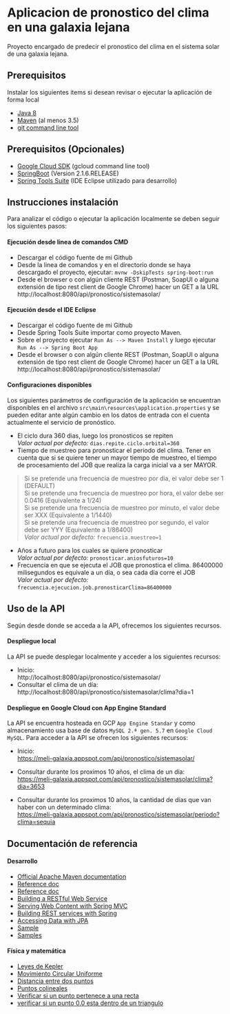 # Aplicacion de pronostico del clima en una galaxia lejana
Proyecto encargado de predecir el pronostico del clima en el sistema solar de una galaxia lejana.

## Prerequisitos
Instalar los siguientes items si desean revisar o ejecutar la aplicación de forma local
* [Java 8](http://www.oracle.com/technetwork/java/javase/downloads/index.html)
* [Maven](https://maven.apache.org/download.cgi) (al menos 3.5)
* [git command line tool](https://help.github.com/articles/set-up-git)

## Prerequisitos (Opcionales)
* [Google Cloud SDK](https://cloud.google.com/sdk/) (gcloud command line tool)
* [SpringBoot](https://spring.io/) (Version 2.1.6.RELEASE)
* [Spring Tools Suite](https://spring.io/tools) (IDE Eclipse utilizado para desarrollo)


## Instrucciones instalación
Para analizar el código o ejecutar la aplicación localmente se deben seguir los siguientes pasos:

#### Ejecución desde linea de comandos CMD
* Descargar el código fuente de mi Github
* Desde la linea de comandos y en el directorio donde se haya descargado el proyecto, ejecutar:  `mvnw -DskipTests spring-boot:run`
* Desde el browser o con algún cliente REST (Postman, SoapUI o alguna extensión de tipo rest client de Google Chrome) hacer un GET a la URL 
http://localhost:8080/api/pronostico/sistemasolar/

#### Ejecución desde el IDE Eclipse
* Descargar el código fuente de mi Github
* Desde Spring Tools Suite importar como proyecto Maven.
* Sobre el proyecto ejecutar `Run As --> Maven Install` y luego ejecutar `Run As --> Spring Boot App` 
* Desde el browser o con algún cliente REST (Postman, SoapUI o alguna extensión de tipo rest client de Google Chrome) hacer un GET a la URL 
http://localhost:8080/api/pronostico/sistemasolar/

#### Configuraciones disponibles
Los siguientes parámetros de configuración de la aplicación se encuentran disponibles en el archivo  `src\main\resources\application.properties` y se pueden editar ante algún cambio en los datos de entrada con el cuenta actualmente el servicio de pronóstico.
* El ciclo dura 360 dias, luego los pronosticos se repiten  
  *Valor actual por defecto:* `dias.repite.ciclo.orbital=360`  
* Tiempo de muestreo para pronosticar el periodo del clima. Tener en cuenta que si se quiere tener un mayor tiempo de muestreo, el tiempo de procesamiento del JOB que realiza la carga inicial va a ser MAYOR.  
> Si se pretende una frecuencia de muestreo por dia, el valor debe ser 1 (DEFAULT)  
> Si se pretende una frecuencia de muestreo por hora, el valor debe ser 0.0416 (Equivalente a 1/24)  
> Si se pretende una frecuencia de muestreo por minuto, el valor debe ser XXX (Equivalente a 1/1440)  
> Si se pretende una frecuencia de muestreo por segundo, el valor debe ser YYY (Equivalente a 1/86400)  
  *Valor actual por defecto:* `frecuencia.muestreo=1`  
* Años a futuro para los cuales se quiere pronosticar  
  *Valor actual por defecto:* `pronosticar.aniosfuturos=10`  
* Frecuencia en que se ejecuta el JOB que pronostica el clima. 86400000 milisegundos es equivale a un día, o sea cada día corre el JOB  
  *Valor actual por defecto:* `frecuencia.ejecucion.job.pronosticarClima=86400000`


## Uso de la API
Según desde donde se acceda a la API, ofrecemos los siguientes recursos.
#### Despliegue local
La API se puede desplegar localmente y acceder a los siguientes recursos:
* Inicio:  
  http://localhost:8080/api/pronostico/sistemasolar/
* Consultar el clima de un día:  
  http://localhost:8080/api/pronostico/sistemasolar/clima?dia=1

#### Despliegue en Google Cloud con App Engine Standard
La API se encuentra hosteada en GCP `App Engine Standar` y como almacenamiento usa base de datos `MySQL 2.ª gen. 5.7` en `Google Cloud MySQL`.
Para acceder a la API se ofrecen los siguientes recursos:
* Inicio:  
  https://meli-galaxia.appspot.com/api/pronostico/sistemasolar/

* Consultar durante los proximos 10 años, el clima de un día: <br/>
  https://meli-galaxia.appspot.com/api/pronostico/sistemasolar/clima?dia=3653

* Consultar durante los proximos 10 años, la cantidad de días que van haber con un determinado clima: <br/>
  https://meli-galaxia.appspot.com/api/pronostico/sistemasolar/periodo?clima=sequia


## Documentación de referencia
#### Desarrollo
* [Official Apache Maven documentation](https://maven.apache.org/guides/index.html)
* [Reference doc](https://docs.spring.io/spring-cloud-gcp/docs/1.1.0.M3/reference/htmlsingle/#_spring_resources)
* [Reference doc](https://docs.spring.io/spring-cloud-gcp/docs/1.1.0.M3/reference/htmlsingle/)
* [Building a RESTful Web Service](https://spring.io/guides/gs/rest-service/)
* [Serving Web Content with Spring MVC](https://spring.io/guides/gs/serving-web-content/)
* [Building REST services with Spring](https://spring.io/guides/tutorials/bookmarks/)
* [Accessing Data with JPA](https://spring.io/guides/gs/accessing-data-jpa/)
* [Sample](https://github.com/spring-cloud/spring-cloud-gcp/tree/master/spring-cloud-gcp-samples/spring-cloud-gcp-storage-resource-sample)
* [Samples](https://github.com/spring-cloud/spring-cloud-gcp/tree/master/spring-cloud-gcp-samples)

#### Física y matemática
* [Leyes de Kepler](https://www.fisicalab.com/apartado/leyes-kepler#contenidos)
* [Movimiento Circular Uniforme](https://www.fisicalab.com/apartado/caracteristicas-mcu#contenidos)
* [Distancia entre dos puntos](http://geoutc.blogspot.com/2012/12/22-distancia-entre-dos-puntos.html)
* [Puntos colineales](https://www.youtube.com/watch?v=Bz6PrepV0Mo)
* [Verificar si un punto pertenece a una recta](https://www.unprofesor.com/matematicas/comprobar-si-un-punto-pertenece-a-una-recta-181.html) 
* [verificar si un punto 0.0 esta dentro de un triangulo](https://www.dokry.com/1885)

